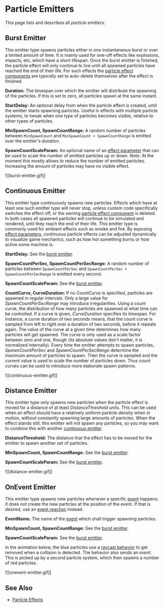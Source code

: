 # Particle Emitters

This page lists and describes all *particle emitters*.

## Burst Emitter

This emitter type spawns particles either in one instantaneous burst or over a limited amount of time. It is mainly used for one-off effects like explosions, impacts, etc, which have a short lifespan. Once the burst emitter is finished, the particle effect will only continue to live until all spawned particles have reached the end of their life. For such effects the [particle effect components](particle-effect-component.md) are typically set to auto-delete themselves after the effect is finished.

**Duration:** The timespan over which the emitter will distribute the spawning of the particles. If this is set to zero, all particles spawn at the same instant.

**StartDelay:** An optional delay from when the particle effect is created, until the emitter starts spawning particles. Useful in effects with multiple particle systems, to tweak when one type of particles becomes visible, relative to other types of particles.

**MinSpawnCount, SpawnCountRange:** A random number of particles between `MinSpawnCount` and `MinSpawnCount + SpawnCountRange` is emitted over the emitter's *duration*.

**SpawnCountScaleParam:** An optional name of an [effect parameter](particle-effects-overview.md#effect-parameters) that can be used to scale the number of emitted particles up or down. *Note:* At the moment this mostly allows to reduce the number of emitted particles. Increasing the amount of particles may have no visible effect.

![[burst-emitter.gif]]

## Continuous Emitter

This emitter type continuously spawns new particles. Effects which have at least one such emitter type will never stop, unless custom code specifically switches the effect off, or the owning [particle effect component](particle-effect-component.md) is deleted. In both cases all spawned particles will continue to be simulated and rendered, until they reach the end of their life. This emitter type is commonly used for ambient effects such as smoke and fire. By exposing [effect parameters](particle-effects-overview.md#effect-parameters), continuous particle effects can be adjusted dynamically to visualize game mechanics, such as how hot something burns or how active some machine is.

**StartDelay:** See the [burst emitter](#burst-emitter).

**SpawnCountPerSec, SpawnCountPerSecRange:**  A random number of particles between `SpawnCountPerSec` and `SpawnCountPerSec + SpawnCountPerSecRange` is emitted every second.

**SpawnCountScaleParam:** See the [burst emitter](#burst-emitter).

**CountCurve, CurveDuration:** If no *CountCurve* is specified, particles are spawned in regular intervals. Only a large value for *SpawnCountPerSecRange* may introduce irregularities. Using a count curve, the distribution of how many particles are spawned at what time can be controlled. If a curve is given, *CurveDuration* specifies its timespan. For instance, a curve duration of two seconds means, that the count curve is sampled from left to right over a duration of two seconds, before it repeats again. The value of the curve at a given time determines how many particles will get spawned. The curve is only used as a scale factor between zero and one, though (its absolute values don't matter, it is normalized internally). Every time the emitter attempts to spawn particles, *SpawnCountPerSec* and *SpawnCountPerSecRange* determine the *maximum* amount of particles to spawn. Then the curve is sampled and the current value is used to scale the number of particles down. Thus count curves can be used to introduce more elaborate spawn patterns.

![[continuous-emitter.gif]]

## Distance Emitter

This emitter type only spawns new particles when the particle effect is moved for a distance of at least *DistanceThreshold* units. This can be used when an effect should have a relatively uniform particle density when in motion, without constantly spawning large amounts of particles. When the effect stands still, this emitter will not spawn any particles, so you may want to combine this with another [continuous emitter](#continuous-emitter).

**DistanceThreshold:** The distance that the effect has to be moved for the emitter to spawn another set of particles.

**MinSpawnCount, SpawnCountRange:** See the [burst emitter](#burst-emitter).

**SpawnCountScaleParam:** See the [burst emitter](#burst-emitter).

![[distance-emitter.gif]]

## OnEvent Emitter

This emitter type spawns new particles whenever a specific [event](particle-effects-overview.md#events-and-event-reactions) happens. It does *not* create the new particles at the position of the event. If that is desired, use an [event reaction](particle-effects-overview.md#event-reactions) instead.

**EventName:** The name of the [event](particle-effects-overview.md#events-and-event-reactions) which shall trigger spawning particles.

**MinSpawnCount, SpawnCountRange:** See the [burst emitter](#burst-emitter).

**SpawnCountScaleParam:** See the [burst emitter](#burst-emitter).

In the animation below, the blue particles use a [raycast behavior](particle-behaviors.md#raycast-behavior) to get removed when a collision is detected. The behavior also sends an *event*. This is picked up by a second particle system, which then spawns a number of red particles.

![[onevent-emitter.gif]]

## See Also


* [Particle Effects](particle-effects-overview.md)
